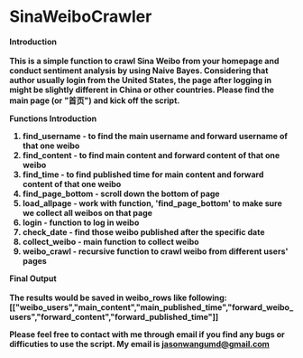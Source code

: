# SinaWeiboCrawler
<b>Introduction<b/><br><br/>
This is a simple function to crawl Sina Weibo from your homepage and conduct sentiment analysis by using Naive Bayes. Considering that author usually login from the United States, the page after logging in might be slightly different in China or other countries. Please find the main page (or "首页") and kick off the script.

<b>Functions Introduction<b/>

1. find_username - to find the main username and forward username of that one weibo
2. find_content - to find main content and forward content of that one weibo
3. find_time - to find published time for main content and forward content of that one weibo
4. find_page_bottom - scroll down the bottom of page
5. load_allpage - work with function, 'find_page_bottom' to make sure we collect all weibos on that page
6. login - function to log in weibo
7. check_date - find those weibo published after the specific date
8. collect_weibo - main function to collect weibo
9. weibo_crawl - recursive function to crawl weibo from different users' pages

<b>Final Output<b/><br><br/>
The results would be saved in weibo_rows like following: [["weibo_users","main_content","main_published_time","forward_weibo_users","forward_content","forward_published_time"]]

Please feel free to contact with me through email if you find any bugs or difficuties to use the script. My email is <b>jasonwangumd@gmail.com<b/>

